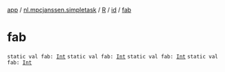 [app](../../../index.md) / [nl.mpcjanssen.simpletask](../../index.md) / [R](../index.md) / [id](index.md) / [fab](.)

# fab

`static val fab: `[`Int`](https://kotlinlang.org/api/latest/jvm/stdlib/kotlin/-int/index.html)
`static val fab: `[`Int`](https://kotlinlang.org/api/latest/jvm/stdlib/kotlin/-int/index.html)
`static val fab: `[`Int`](https://kotlinlang.org/api/latest/jvm/stdlib/kotlin/-int/index.html)
`static val fab: `[`Int`](https://kotlinlang.org/api/latest/jvm/stdlib/kotlin/-int/index.html)